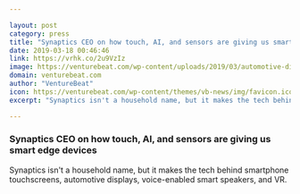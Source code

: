 ```yaml
---

layout: post
category: press
title: "Synaptics CEO on how touch, AI, and sensors are giving us smart edge devices"
date: 2019-03-18 00:46:46
link: https://vrhk.co/2u9VzIz
image: https://venturebeat.com/wp-content/uploads/2019/03/automotive-display-touch-controller-fingerprint-angle_0.jpg?w=1200&strip=all
domain: venturebeat.com
author: "VentureBeat"
icon: https://venturebeat.com/wp-content/themes/vb-news/img/favicon.ico
excerpt: "Synaptics isn't a household name, but it makes the tech behind smartphone touchscreens, automotive displays, voice-enabled smart speakers, and VR."

---
```


### Synaptics CEO on how touch, AI, and sensors are giving us smart edge devices

Synaptics isn't a household name, but it makes the tech behind smartphone touchscreens, automotive displays, voice-enabled smart speakers, and VR.